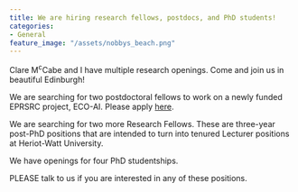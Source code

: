 ```yaml
---
title: We are hiring research fellows, postdocs, and PhD students!
categories:
- General
feature_image: "/assets/nobbys_beach.png"
---
```


Clare M<sup>c</sup>Cabe and I have multiple research openings. Come and join us in beautiful
Edinburgh!

We are searching for two postdoctoral fellows to work on a newly funded EPRSRC project,
ECO-AI. Please apply 
[here](https://enzj.fa.em3.oraclecloud.com/hcmUI/CandidateExperience/en/sites/CX/job/2954/?utm_medium=jobshare).

We are searching for two more Research Fellows.  These are three-year post-PhD positions 
that are intended to turn into tenured Lecturer positions at Heriot-Watt University. 

We have openings for four PhD studentships.

PLEASE talk to us if you are interested in any of these positions. 
